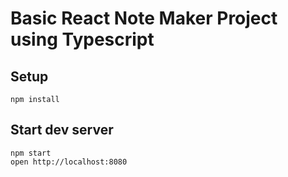 # Basic React Note Maker Project using Typescript

## Setup

```
npm install
```

## Start dev server

```
npm start
open http://localhost:8080
```
